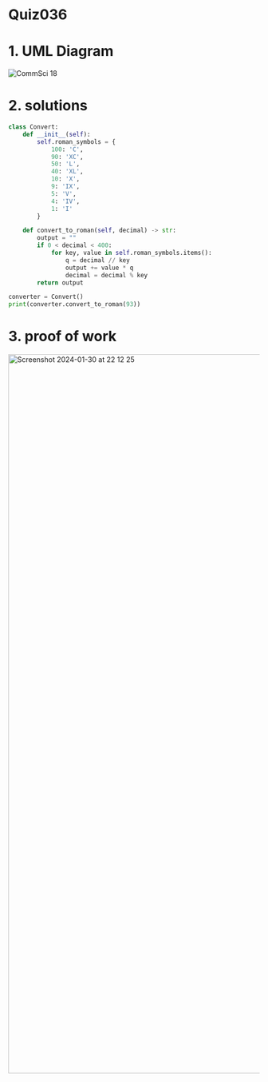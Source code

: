 # Quiz036



# 1. UML Diagram

![CommSci 18](https://github.com/Rokyyz/Unit3/assets/134658259/1a70f00a-6b8b-4f6c-95d2-45b94e28e1e5)


# 2. solutions


```.py
class Convert:
    def __init__(self):
        self.roman_symbols = {
            100: 'C',
            90: 'XC',
            50: 'L',
            40: 'XL',
            10: 'X',
            9: 'IX',
            5: 'V',
            4: 'IV',
            1: 'I'
        }

    def convert_to_roman(self, decimal) -> str:
        output = ""
        if 0 < decimal < 400:
            for key, value in self.roman_symbols.items():
                q = decimal // key
                output += value * q
                decimal = decimal % key
        return output

converter = Convert()
print(converter.convert_to_roman(93))

```


# 3. proof of work

<img width="1440" alt="Screenshot 2024-01-30 at 22 12 25" src="https://github.com/Rokyyz/Unit3/assets/134658259/801b628c-b4a2-48a9-b107-e7515d35ef93">
